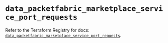 # `data_packetfabric_marketplace_service_port_requests`

Refer to the Terraform Registry for docs: [`data_packetfabric_marketplace_service_port_requests`](https://registry.terraform.io/providers/packetfabric/packetfabric/1.9.3/docs/data-sources/marketplace_service_port_requests).
